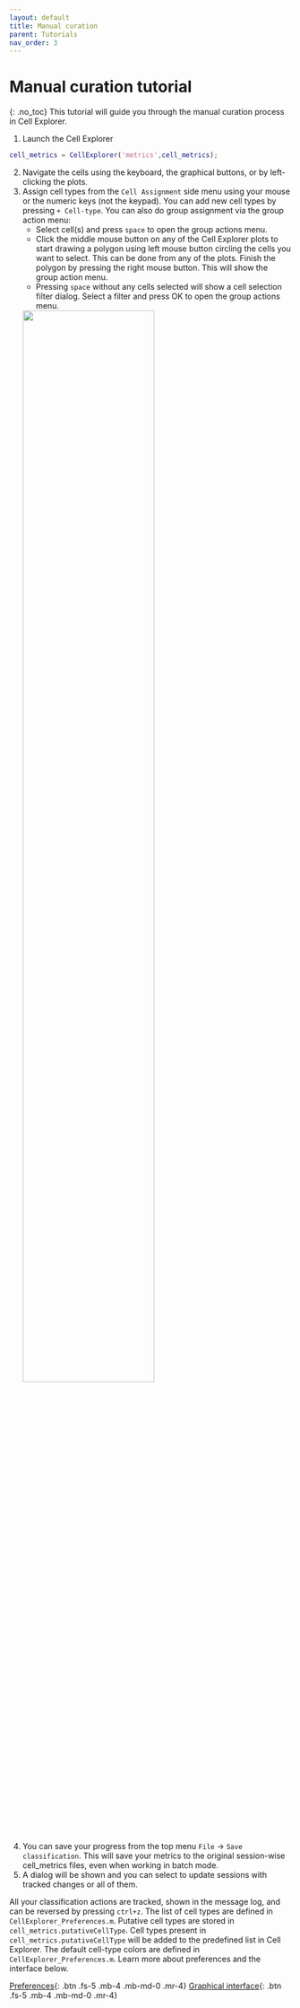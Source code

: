 ```yaml
---
layout: default
title: Manual curation
parent: Tutorials
nav_order: 3
---
```

# Manual curation tutorial
{: .no_toc}
This tutorial will guide you through the manual curation process in Cell Explorer.

1. Launch the Cell Explorer
```m
cell_metrics = CellExplorer('metrics',cell_metrics); 
```
2. Navigate the cells using the keyboard, the graphical buttons, or by left-clicking the plots. 
3. Assign cell types from the `Cell Assignment` side menu using your mouse or the numeric keys (not the keypad). You can add new cell types by pressing `+ Cell-type`. You can also do group assignment via the group action menu:
   * Select cell(s) and press `space` to open the group actions menu.
   * Click the middle mouse button on any of the Cell Explorer plots to start drawing a polygon using left mouse button circling the cells you want to select. This can be done from any of the plots. Finish the polygon by pressing the right mouse button. This will show the group action menu. 
   * Pressing `space` without any cells selected will show a cell selection filter dialog. Select a filter and press OK to open the group actions menu.
   <img src="https://buzsakilab.com/wp/wp-content/uploads/2019/12/Cell-Explorer-group-action-dialog.png" width="70%">
4. You can save your progress from the top menu `File` -> `Save classification`. This will save your metrics to the original session-wise cell_metrics files, even when working in batch mode. 
5. A dialog will be shown and you can select to update sessions with tracked changes or all of them.

All your classification actions are tracked, shown in the message log, and can be reversed by pressing `ctrl+z`. The list of cell types are defined in `CellExplorer_Preferences.m`. Putative cell types are stored in `cell_metrics.putativeCellType`. Cell types present in `cell_metrics.putativeCellType` will be added to the predefined list in Cell Explorer. The default cell-type colors are defined in `CellExplorer_Preferences.m`. Learn more about preferences and the interface below.

[Preferences](/Cell-Explorer/interface/preferences/){: .btn .fs-5 .mb-4 .mb-md-0 .mr-4} [Graphical interface]({{"/interface/description/"|absolute_url}}){: .btn .fs-5 .mb-4 .mb-md-0 .mr-4}
